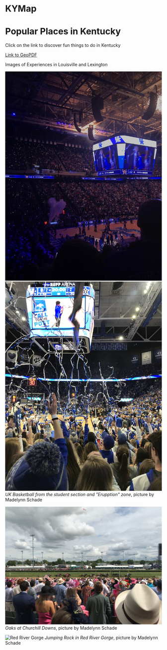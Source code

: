 # KYMap
# Popular Places in Kentucky
Click on the link to discover fun things to do in Kentucky

[Link to GeoPDF](KYMap/ThingsInKy.pdf)


Images of Experiences in Louisville and Lexington

![Rupp Arena](rupparena.jpg)
![Rupp Arena](rupparena2.jpg)
*UK Basketball from the student section and "Erupption" zone*, picture by Madelynn Schade

![Oaks at Churchill Downs](Oaks.jpg)
*Oaks at Churchill Downs*, picture by Madelynn Schade

![Red River Gorge](RRG.jpg)
*Jumping Rock in Red River Gorge*, picture by Madelynn Schade





